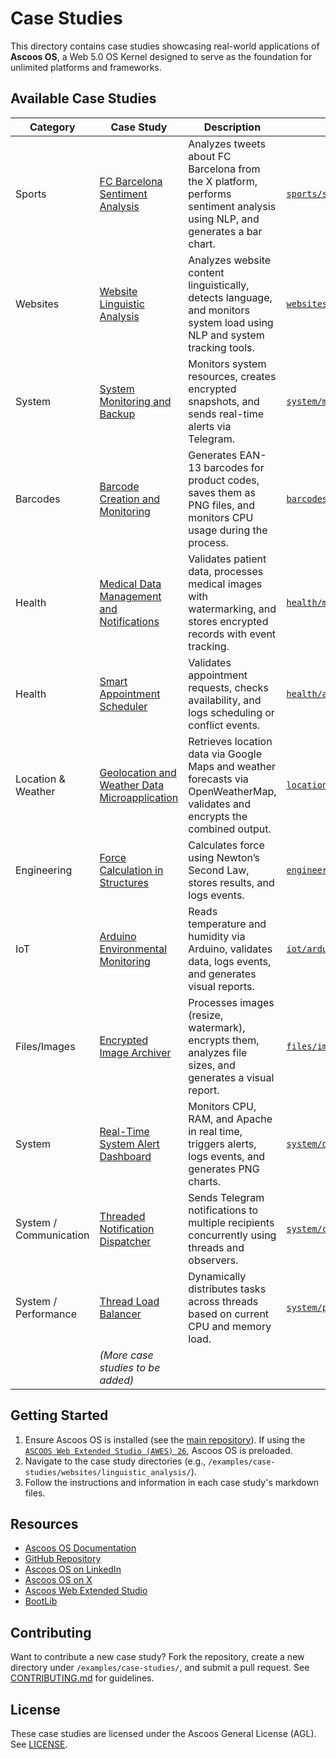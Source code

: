# Case Studies

This directory contains case studies showcasing real-world applications of **Ascoos OS**, a Web 5.0 OS Kernel designed to serve as the foundation for unlimited platforms and frameworks.

## Available Case Studies
| Category | Case Study | Description | Directory |
|----------|------------|-------------|-----------|
| Sports | [FC Barcelona Sentiment Analysis](./sports/sentiment_analysis/) | Analyzes tweets about FC Barcelona from the X platform, performs sentiment analysis using NLP, and generates a bar chart. | [`sports/sentiment_analysis`](./sports/sentiment_analysis/) |
| Websites | [Website Linguistic Analysis](./websites/linguistic_analysis/) | Analyzes website content linguistically, detects language, and monitors system load using NLP and system tracking tools. | [`websites/linguistic_analysis`](./websites/linguistic_analysis/) |
| System | [System Monitoring and Backup](./system/monitoring/) | Monitors system resources, creates encrypted snapshots, and sends real-time alerts via Telegram. | [`system/monitoring`](./system/monitoring/) |
| Barcodes | [Barcode Creation and Monitoring](./barcodes/creation/) | Generates EAN-13 barcodes for product codes, saves them as PNG files, and monitors CPU usage during the process. | [`barcodes/creation`](./barcodes/creation/) |
| Health | [Medical Data Management and Notifications](./health/medical/) | Validates patient data, processes medical images with watermarking, and stores encrypted records with event tracking. | [`health/medical`](./health/medical/) |
| Health | [Smart Appointment Scheduler](./health/appointments/) | Validates appointment requests, checks availability, and logs scheduling or conflict events. | [`health/appointments`](./health/appointments/) |
| Location & Weather | [Geolocation and Weather Data Microapplication](./location/weather/) | Retrieves location data via Google Maps and weather forecasts via OpenWeatherMap, validates and encrypts the combined output. | [`location/weather`](./location/weather/) |
| Engineering | [Force Calculation in Structures](./engineering/forces/) | Calculates force using Newton’s Second Law, stores results, and logs events. | [`engineering/forces`](./engineering/forces/) |
| IoT | [Arduino Environmental Monitoring](./iot/arduino/) | Reads temperature and humidity via Arduino, validates data, logs events, and generates visual reports. | [`iot/arduino`](./iot/arduino/) |
| Files/Images | [Encrypted Image Archiver](./files/images/) | Processes images (resize, watermark), encrypts them, analyzes file sizes, and generates a visual report. | [`files/images`](./files/images/) |
| System | [Real-Time System Alert Dashboard](./system/dashboard/) | Monitors CPU, RAM, and Apache in real time, triggers alerts, logs events, and generates PNG charts. | [`system/dashboard`](./system/dashboard/) |
| System / Communication | [Threaded Notification Dispatcher](./system/communication/) | Sends Telegram notifications to multiple recipients concurrently using threads and observers. | [`system/communication`](./system/communication/) |
| System / Performance | [Thread Load Balancer](./system/performance/) | Dynamically distributes tasks across threads based on current CPU and memory load. | [`system/performance`](./system/performance/) |
| | *(More case studies to be added)* | | |

## Getting Started
1. Ensure Ascoos OS is installed (see the [main repository](https://github.com/ascoos/os)). If using the [`ASCOOS Web Extended Studio (AWES) 26`](https://awes.ascoos.com), Ascoos OS is preloaded.
2. Navigate to the case study directories (e.g., `/examples/case-studies/websites/linguistic_analysis/`).
3. Follow the instructions and information in each case study's markdown files.

## Resources
- [Ascoos OS Documentation](/docs/)
- [GitHub Repository](https://github.com/ascoos/os)
- [Ascoos OS on LinkedIn](https://www.linkedin.com/in/ascoos)
- [Ascoos OS on X](https://www.x.com/ascoos)
- [Ascoos Web Extended Studio](https://awes.ascoos.com)
- [BootLib](https://github.com/ascoos/bootlib)

## Contributing
Want to contribute a new case study? Fork the repository, create a new directory under `/examples/case-studies/`, and submit a pull request. See [CONTRIBUTING.md](/CONTRIBUTING.md) for guidelines.

## License
These case studies are licensed under the Ascoos General License (AGL). See [LICENSE](/LICENSE.md).
